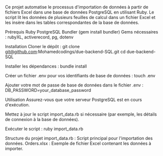 Ce projet automatise le processus d'importation de données à partir de fichiers Excel dans une base de données PostgreSQL en utilisant Ruby. Le script lit les données de plusieurs feuilles de calcul dans un fichier Excel et les insère dans les tables correspondantes de la base de données.

Prérequis
Ruby PostgreSQL Bundler (gem install bundler) Gems nécessaires : rubyXL, activerecord, pg, dotenv

Installation
Cloner le dépôt : git clone git@github.com:Mohamedcodings/due-backend-SQL.git cd due-backend-SQL

Installer les dépendances : bundle install

Créer un fichier .env pour vos identifiants de base de données : touch .env

Ajouter votre mot de passe de base de données dans le fichier .env : DB_PASSWORD=your_database_password

Utilisation
Assurez-vous que votre serveur PostgreSQL est en cours d'exécution.

Mettez à jour le script import_data.rb si nécessaire (par exemple, les détails de connexion à la base de données).

Exécuter le script : ruby import_data.rb

Structure du projet
import_data.rb : Script principal pour l'importation des données. Orders.xlsx : Exemple de fichier Excel contenant les données à importer.
